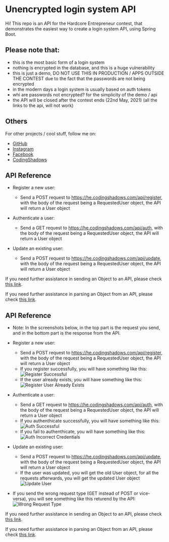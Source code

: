 # Unencrypted login system API

Hi! This repo is an API for the Hardcore Entrepreneur contest, that demonstrates the easiest way to create a login system API, using Spring Boot.

## Please note that:

- this is the most basic form of a login system
- nothing is encrypted in the database, and this is a huge vulnerability
- this is just a demo, DO NOT USE THIS IN PRODUCTION / APPS OUTSIDE THE CONTEST due to the fact that the passwords are not being encrypted
- in the modern days a login system is usually based on auth tokens
- whi are passwords not encrypted? for the simplicity of the demo / api
- the API will be closed after the contest ends (22nd May, 2021) (all the links to the api, will not work)

## Others

For other projects / cool stuff, follow me on:

- [GitHub](https://github.com/rusudinu)
- [Instagram](https://www.instagram.com/dinuustefan/)
- [Facebook](https://www.facebook.com/rusudinustefan/)
- [CodingShadows](https://www.codingshadows.com)

## API Reference

- Register a new user:
    * Send a POST request to https://he.codingshadows.com/api/register, with the body of the request being a RequestedUser object, the API will return a User object

- Authenticate a user:
    * Send a GET request to https://he.codingshadows.com/api/auth, with the body of the request being a RequestedUser object, the API will return a User object

- Update an existing user:
    * Send a POST request to https://he.codingshadows.com/api/update, with the body of the request being a RequestedUser object, the API will return a User object

If you need further assistance in sending an Object to an API, please check [this link](https://stackoverflow.com/questions/35390928/how-to-send-json-object-to-the-server-from-my-android-app).

If you need further assistance in parsing an Object from an API, please check [this link](https://stackoverflow.com/questions/5566669/how-to-parse-a-json-object-in-android).

## API Reference

- Note: In the screenshots below, in the top part is the request you send, and in the bottom part is the response from the API.

- Register a new user:
    * Send a POST request to https://he.codingshadows.com/api/register, with the body of the request being a RequestedUser object, the API will return a User object
    * If you register successfully, you will have something like this:
![Register Successful](https://github.com/rusudinu/hardcoreentrepreneur_auth_api/blob/master/readme_screenshots/register_successful.png?raw=true)
    * If the user already exists, you will have something like this:
![Register User Already Exists](https://github.com/rusudinu/hardcoreentrepreneur_auth_api/blob/master/readme_screenshots/register_already_exists.png?raw=true)

- Authenticate a user:
    * Send a GET request to https://he.codingshadows.com/api/auth, with the body of the request being a RequestedUser object, the API will return a User object
    * If you authenthicate successfully, you will have something like this:
![Auth Successful](https://github.com/rusudinu/hardcoreentrepreneur_auth_api/blob/master/readme_screenshots/auth_successful.png?raw=true)
    * If you fail to authenthicate, you will have something like this:
![Auth Incorrect Credentials](https://github.com/rusudinu/hardcoreentrepreneur_auth_api/blob/master/readme_screenshots/auth_incorrect_credentials.png?raw=true)

- Update an existing user:
    * Send a POST request to https://he.codingshadows.com/api/update, with the body of the request being a RequestedUser object, the API will return a User object
    * If the user was updated, you will get the old User object, for all the requests afterwards, you will get the updated User object
![Update User](https://github.com/rusudinu/hardcoreentrepreneur_auth_api/blob/master/readme_screenshots/update.png?raw=true)

- If you send the wrong request type (GET instead of POST or vice-versa), you will see something like this returend by the API:
![Wrong Request Type](https://github.com/rusudinu/hardcoreentrepreneur_auth_api/blob/master/readme_screenshots/wrong_request_type.png?raw=true)

If you need further assistance in sending an Object to an API, please check [this link](https://stackoverflow.com/questions/35390928/how-to-send-json-object-to-the-server-from-my-android-app).

If you need further assistance in parsing an Object from an API, please check [this link](https://stackoverflow.com/questions/5566669/how-to-parse-a-json-object-in-android).
